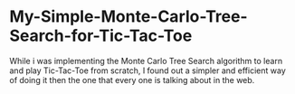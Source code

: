 # My-Simple-Monte-Carlo-Tree-Search-for-Tic-Tac-Toe
While i was implementing the Monte Carlo Tree Search algorithm to learn and play Tic-Tac-Toe from scratch, I found out a simpler and efficient way of doing it then the one that every one is talking about in the web.
